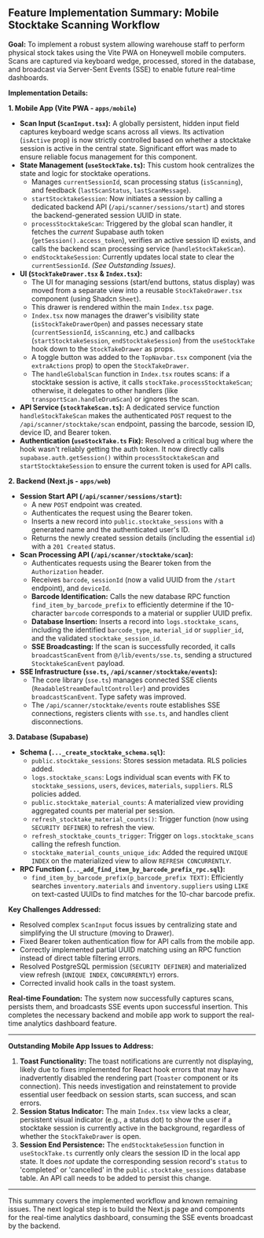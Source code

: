 ## Feature Implementation Summary: Mobile Stocktake Scanning Workflow

**Goal:** To implement a robust system allowing warehouse staff to perform physical stock takes using the Vite PWA on Honeywell mobile computers. Scans are captured via keyboard wedge, processed, stored in the database, and broadcast via Server-Sent Events (SSE) to enable future real-time dashboards.

**Implementation Details:**

**1. Mobile App (Vite PWA - `apps/mobile`)**

- **Scan Input (`ScanInput.tsx`):** A globally persistent, hidden input field captures keyboard wedge scans across all views. Its activation (`isActive` prop) is now strictly controlled based on whether a stocktake session is active in the central state. Significant effort was made to ensure reliable focus management for this component.
- **State Management (`useStockTake.ts`):** This custom hook centralizes the state and logic for stocktake operations.
  - Manages `currentSessionId`, scan processing status (`isScanning`), and feedback (`lastScanStatus`, `lastScanMessage`).
  - `startStocktakeSession`: Now initiates a session by calling a dedicated backend API (`/api/scanner/sessions/start`) and stores the backend-generated session UUID in state.
  - `processStocktakeScan`: Triggered by the global scan handler, it fetches the _current_ Supabase auth token (`getSession().access_token`), verifies an active session ID exists, and calls the backend scan processing service (`handleStockTakeScan`).
  - `endStocktakeSession`: Currently updates local state to clear the `currentSessionId`. _(See Outstanding Issues)_.
- **UI (`StockTakeDrawer.tsx` & `Index.tsx`):**
  - The UI for managing sessions (start/end buttons, status display) was moved from a separate view into a reusable `StockTakeDrawer.tsx` component (using Shadcn `Sheet`).
  - This drawer is rendered within the main `Index.tsx` page.
  - `Index.tsx` now manages the drawer's visibility state (`isStockTakeDrawerOpen`) and passes necessary state (`currentSessionId`, `isScanning`, etc.) and callbacks (`startStocktakeSession`, `endStocktakeSession`) from the `useStockTake` hook down to the `StockTakeDrawer` as props.
  - A toggle button was added to the `TopNavbar.tsx` component (via the `extraActions` prop) to open the `StockTakeDrawer`.
  - The `handleGlobalScan` function in `Index.tsx` routes scans: if a stocktake session is active, it calls `stockTake.processStocktakeScan`; otherwise, it delegates to other handlers (like `transportScan.handleDrumScan`) or ignores the scan.
- **API Service (`stockTakeScan.ts`):** A dedicated service function `handleStockTakeScan` makes the authenticated `POST` request to the `/api/scanner/stocktake/scan` endpoint, passing the barcode, session ID, device ID, and Bearer token.
- **Authentication (`useStockTake.ts` Fix):** Resolved a critical bug where the hook wasn't reliably getting the auth token. It now directly calls `supabase.auth.getSession()` within `processStocktakeScan` and `startStocktakeSession` to ensure the current token is used for API calls.

**2. Backend (Next.js - `apps/web`)**

- **Session Start API (`/api/scanner/sessions/start`):**
  - A new `POST` endpoint was created.
  - Authenticates the request using the Bearer token.
  - Inserts a new record into `public.stocktake_sessions` with a generated name and the authenticated user's ID.
  - Returns the newly created session details (including the essential `id`) with a `201 Created` status.
- **Scan Processing API (`/api/scanner/stocktake/scan`):**
  - Authenticates requests using the Bearer token from the `Authorization` header.
  - Receives `barcode`, `sessionId` (now a valid UUID from the `/start` endpoint), and `deviceId`.
  - **Barcode Identification:** Calls the new database RPC function `find_item_by_barcode_prefix` to efficiently determine if the 10-character `barcode` corresponds to a material or supplier UUID prefix.
  - **Database Insertion:** Inserts a record into `logs.stocktake_scans`, including the identified `barcode_type`, `material_id` or `supplier_id`, and the validated `stocktake_session_id`.
  - **SSE Broadcasting:** If the scan is successfully recorded, it calls `broadcastScanEvent` from `@/lib/events/sse.ts`, sending a structured `StocktakeScanEvent` payload.
- **SSE Infrastructure (`sse.ts`, `/api/scanner/stocktake/events`):**
  - The core library (`sse.ts`) manages connected SSE clients (`ReadableStreamDefaultController`) and provides `broadcastScanEvent`. Type safety was improved.
  - The `/api/scanner/stocktake/events` route establishes SSE connections, registers clients with `sse.ts`, and handles client disconnections.

**3. Database (Supabase)**

- **Schema (`..._create_stocktake_schema.sql`):**
  - `public.stocktake_sessions`: Stores session metadata. RLS policies added.
  - `logs.stocktake_scans`: Logs individual scan events with FK to `stocktake_sessions`, `users`, `devices`, `materials`, `suppliers`. RLS policies added.
  - `public.stocktake_material_counts`: A materialized view providing aggregated counts per material per session.
  - `refresh_stocktake_material_counts()`: Trigger function (now using `SECURITY DEFINER`) to refresh the view.
  - `refresh_stocktake_counts_trigger`: Trigger on `logs.stocktake_scans` calling the refresh function.
  - `stocktake_material_counts_unique_idx`: Added the required `UNIQUE INDEX` on the materialized view to allow `REFRESH CONCURRENTLY`.
- **RPC Function (`..._add_find_item_by_barcode_prefix_rpc.sql`):**
  - `find_item_by_barcode_prefix(p_barcode_prefix TEXT)`: Efficiently searches `inventory.materials` and `inventory.suppliers` using `LIKE` on text-casted UUIDs to find matches for the 10-char barcode prefix.

**Key Challenges Addressed:**

- Resolved complex `ScanInput` focus issues by centralizing state and simplifying the UI structure (moving to Drawer).
- Fixed Bearer token authentication flow for API calls from the mobile app.
- Correctly implemented partial UUID matching using an RPC function instead of direct table filtering errors.
- Resolved PostgreSQL permission (`SECURITY DEFINER`) and materialized view refresh (`UNIQUE INDEX`, `CONCURRENTLY`) errors.
- Corrected invalid hook calls in the toast system.

**Real-time Foundation:** The system now successfully captures scans, persists them, and broadcasts SSE events upon successful insertion. This completes the necessary backend and mobile app work to support the real-time analytics dashboard feature.

---

**Outstanding Mobile App Issues to Address:**

1.  **Toast Functionality:** The toast notifications are currently not displaying, likely due to fixes implemented for React hook errors that may have inadvertently disabled the rendering part (`Toaster` component or its connection). This needs investigation and reinstatement to provide essential user feedback on session starts, scan success, and scan errors.
2.  **Session Status Indicator:** The main `Index.tsx` view lacks a clear, persistent visual indicator (e.g., a status dot) to show the user if a stocktake session is currently active in the background, regardless of whether the `StockTakeDrawer` is open.
3.  **Session End Persistence:** The `endStocktakeSession` function in `useStockTake.ts` currently only clears the session ID in the local app state. It does _not_ update the corresponding session record's `status` to 'completed' or 'cancelled' in the `public.stocktake_sessions` database table. An API call needs to be added to persist this change.

---

This summary covers the implemented workflow and known remaining issues. The next logical step is to build the Next.js page and components for the real-time analytics dashboard, consuming the SSE events broadcast by the backend.
